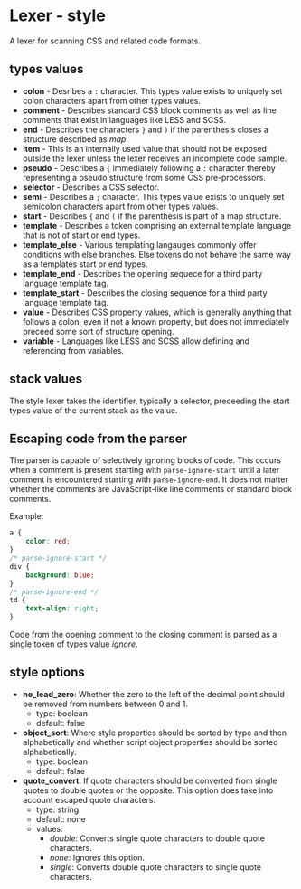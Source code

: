 # Lexer - style
A lexer for scanning CSS and related code formats.

## types values
* **colon** - Desribes a `:` character. This types value exists to uniquely set colon characters apart from other types values.
* **comment** - Describes standard CSS block comments as well as line comments that exist in languages like LESS and SCSS.
* **end** - Describes the characters `}` and `)` if the parenthesis closes a structure described as *map*.
* **item** - This is an internally used value that should not be exposed outside the lexer unless the lexer receives an incomplete code sample.
* **pseudo** - Describes a `{` immediately following a `:` character thereby representing a pseudo structure from some CSS pre-processors.
* **selector** - Describes a CSS selector.
* **semi** - Describes a `;` character. This types value exists to uniquely set semicolon characters apart from other types values.
* **start** -  Describes `{` and `(` if the parenthesis is part of a map structure.
* **template** - Describes a token comprising an external template language that is not of start or end types.
* **template_else** - Various templating langauges commonly offer conditions with else branches.  Else tokens do not behave the same way as a templates start or end types.
* **template_end** - Describes the opening sequece for a third party language template tag.
* **template_start** - Describes the closing sequence for a third party language template tag.
* **value** - Describes CSS property values, which is generally anything that follows a colon, even if not a known property, but does not immediately preceed some sort of structure opening.
* **variable** - Languages like LESS and SCSS allow defining and referencing from variables.

## stack values
The style lexer takes the identifier, typically a selector, preceeding the start types value of the current stack as the value.

## Escaping code from the parser
The parser is capable of selectively ignoring blocks of code.  This occurs when a comment is present starting with `parse-ignore-start` until a later comment is encountered starting with `parse-ignore-end`.  It does not matter whether the comments are JavaScript-like line comments or standard block comments.

Example:

```css
a {
    color: red;
}
/* parse-ignore-start */
div {
    background: blue;
}
/* parse-ignore-end */
td {
    text-align: right;
}
```

Code from the opening comment to the closing comment is parsed as a single token of types value *ignore*.

## style options
* **no_lead_zero**: Whether the zero to the left of the decimal point should be removed from numbers between 0 and 1.
   - type: boolean
   - default: false
* **object_sort**: Where style properties should be sorted by type and then alphabetically and whether script object properties should be sorted alphabetically.
   - type: boolean
   - default: false
* **quote_convert**: If quote characters should be converted from single quotes to double quotes or the opposite. This option does take into account escaped quote characters.
   - type: string
   - default: none
   - values:
      * *double*: Converts single quote characters to double quote characters.
      * *none*: Ignores this option.
      * *single*: Converts double quote characters to single quote characters.